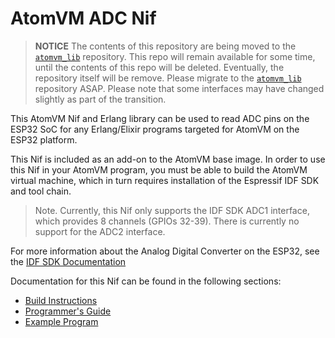 # AtomVM ADC Nif

> **NOTICE**  The contents of this repository are being moved to the [`atomvm_lib`](https://github.com/fadushin/atomvm_lib) repository.  This repo will remain available for some time, until the contents of this repo will be deleted.  Eventually, the repository itself will be remove.  Please migrate to the [`atomvm_lib`](https://github.com/fadushin/atomvm_lib) repository ASAP.  Please note that some interfaces may have changed slightly as part of the transition.

This AtomVM Nif and Erlang library can be used to read ADC pins on the ESP32 SoC for any Erlang/Elixir programs targeted for AtomVM on the ESP32 platform.

This Nif is included as an add-on to the AtomVM base image.  In order to use this Nif in your AtomVM program, you must be able to build the AtomVM virtual machine, which in turn requires installation of the Espressif IDF SDK and tool chain.

> Note.  Currently, this Nif only supports the IDF SDK ADC1 interface, which provides 8 channels (GPIOs 32-39).  There is currently no support for the ADC2 interface.

For more information about the Analog Digital Converter on the ESP32, see the [IDF SDK Documentation](https://docs.espressif.com/projects/esp-idf/en/v3.3.4/api-reference/peripherals/adc.html)

Documentation for this Nif can be found in the following sections:

* [Build Instructions](markdown/build.md)
* [Programmer's Guide](markdown/guide.md)
* [Example Program](examples/adc_example/README.md)

